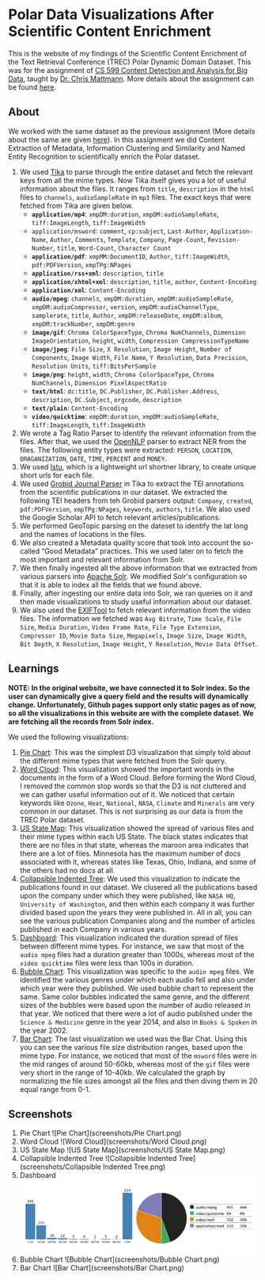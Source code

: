# Polar Data Visualizations After Scientific Content Enrichment

This is the website of my findings of the Scientific Content Enrichment of the Text Retrieval Conference (TREC) Polar Dynamic Domain Dataset. This was for the assignment of [CS 599 Content Detection and Analysis for Big Data](http://sunset.usc.edu/classes/cs599_2016/), taught by [Dr. Chris Mattmann](http://sunset.usc.edu/~mattmann/). More details about the assignment can be found [here](http://sunset.usc.edu/classes/cs599_2016/CS599_HW_CE_MET_NER_POLAR.pdf).

## About
We worked with the same dataset as the previous assignment (More details about the same are given [here](https://github.com/antrromet/599-Mime-Diversity-Analysis)). In this assignment we did Content Extraction of Metadata, Information Clustering and Similarity and Named Entity Recognition to scientifically enrich the Polar dataset.

1. We used [Tika](https://tika.apache.org/) to parse through the entire dataset and fetch the relevant keys from all the mime types. Now Tika itself gives you a lot of useful information about the files. It ranges from `title`, `description` in the `html` files to `channels`, `audioSampleRate` in `mp3` files. The exact keys that were fetched from Tika are given below.
   * **`application/mp4`**: `xmpDM:duration`, `xmpDM:audioSampleRate`, `tiff:ImageLength`, `tiff:ImageWidth`
   * `application/msword`: `comment`, `cp:subject`, `Last-Author`, `Application-Name`, `Author`, `Comments`, `Template`, `Company`, `Page-Count`, `Revision-Number`, `title`, `Word-Count`, `Character Count`
   * **`application/pdf`**: `xmpMM:DocumentID`, `Author`, `tiff:ImageWidth`, `pdf:PDFVersion`, `xmpTPg:NPages`
   * **`application/rss+xml`**: `description`, `title`
   * **`application/xhtml+xml`**: `description`, `title`, `author`, `Content-Encoding`
   * **`application/xml`**: `Content-Encoding`
   * **`audio/mpeg`**: `channels`, `xmpDM:duration`, `xmpDM:audioSampleRate`, `xmpDM:audioCompressor`, `version`, `xmpDM:audioChannelType`, `samplerate`, `title`, `Author`, `xmpDM:releaseDate`, `xmpDM:album`, `xmpDM:trackNumber`, `xmpDM:genre`
   * **`image/gif`**: `Chroma ColorSpaceType`, `Chroma NumChannels`, `Dimension ImageOrientation`, `height`, `width`, `Compression CompressionTypeName`
   * **`image/jpeg`**: `File Size`, `X Resolution`, `Image Height`, `Number of Components`, `Image Width`, `File Name`, `Y Resolution`, `Data Precision`, `Resolution Units`, `tiff:BitsPerSample`
   * **`image/png`**: `height`, `width`, `Chroma ColorSpaceType`, `Chroma NumChannels`, `Dimension PixelAspectRatio`
   * **`text/html`**: `dc:title`, `DC.Publisher`, `DC.Publisher.Address`, `description`, `DC.Subject`, `orgcode`, `description`
   * **`text/plain`**: `Content-Encoding`
   * **`video/quicktime`**: `xmpDM:duration`, `xmpDM:audioSampleRate`, `tiff:ImageLength`, `tiff:ImageWidth` 
2. We wrote a Tag Ratio Parser to identify the relevant information from the files. After that, we used the [OpenNLP](http://wiki.apache.org/tika/TikaAndNER) parser to extract NER from the files. The following entity types were extracted: `PERSON`, `LOCATION`, `ORAGANIZATION`, `DATE`, `TIME`, `PERCENT` and `MONEY`.
3. We used [lstu](https://github.com/ldidry/lstu), which is a lightweight url shortner library, to create unique short urls for each file.
4. We used [Grobid Journal Parser](http://wiki.apache.org/tika/GrobidJournalParser/) in Tika to extract the TEI annotations from the scientific publications in our dataset. We extracted the following TEI headers from teh Grobid parsers output: `Company`, `created`, `pdf:PDFVersion`, `xmpTPg:NPages`, `keywords`, `authors`, `title`. We also used the Google Scholar API to fetch relevant articles/publications.
5. We performed GeoTopic parsing on the dateset to identify the lat long and the names of locations in the files.
6. We also created a Metadata quality score that took into account the so-called “Good Metadata” practices. This we used later on to fetch the most important and relevant information from Solr.
7. We then finally ingested all the above information that we extracted from various parsers into [Apache Solr](http://lucene.apache.org/solr/). We modified Solr's configuration so that it is able to index all the fields that we found above.
8. Finally, after ingesting our entire data into Solr, we ran queries on it and then made visualizations to study useful information about our dataset.
9. We also used the [EXIFTool](http://wiki.apache.org/tika/EXIFToolParser) to fetch relevant information from the video files. The information we fetched was `Avg Bitrate`, `Time Scale`, `File Size`, `Media Duration`, `Video Frame Rate`, `File Type Extension`, `Compressor ID`, `Movie Data Size`, `Megapixels`, `Image Size`, `Image Width`, `Bit Depth`, `X Resolution`, `Image Height`, `Y Resolution`, `Movie Data Offset`.

## Learnings

**NOTE: In the original website, we have connected it to Solr index. So the user can dynamically give a query field and the results will dynamically change. Unfortunately, Github pages support only static pages as of now, so all the visualizations in this website are with the complete dataset. We are fetching all the records from Solr index.**

We used the following visualizations:

1. [Pie Chart](http://antrromet.github.io/Polar-Data-Visualizations/#pie_chart): This was the simplest D3 visualization that simply told about the different mime types that were fetched from the Solr query.
2. [Word Cloud](http://antrromet.github.io/Polar-Data-Visualizations/#word_cloud): This visualization showed the important words in the documents in the form of a Word Cloud. Before forming the Word Cloud, I removed the common stop words so that the D3 is not cluttered and we can gather useful information out of it. We noticed that certain keywords like `Ozone`, `Heat`, `National`, `NASA`, `Climate` and `Minerals` are very common in our dataset. This is not surprising as our data is from the TREC Polar dataset.
3. [US State Map](http://antrromet.github.io/Polar-Data-Visualizations/#us_state_map): This visualization showed the spread of various files and their mime types within each US State. The black states indicates that there are no files in that state, whereas the maroon area indicates that there are a lot of files. Minnesota has the maximum number of docs associated with it, whereas states like Texas, Ohio, Indiana, and some of the others had no docs at all.
4. [Collapsible Indented Tree](http://antrromet.github.io/Polar-Data-Visualizations/#collapsible_indented_tree): We used this visualization to indicate the publications found in our dataset. We clusered all the publications based upon the company under which they were published, like `NASA HQ`, `University of Washington`, and then within each company it was further divided based upon the years they were published in. All in all, you can see the various publication Companies along and the number of articles published in each Company in various years.
5. [Dashboard](http://antrromet.github.io/Polar-Data-Visualizations/#dashboard): This visualization indicated the duration spread of files between different mime types. For instance, we saw that most of the `audio mpeg` files had a duration greater than 1000s, whereas most of the `video quicktime` files were less than 100s in duration.
6. [Bubble Chart](http://antrromet.github.io/Polar-Data-Visualizations/#bubble_chart): This visualization was specific to the `audio mpeg` files. We identified the various genres under which each audio fell and also under which year were they published. We used bubble chart to represent the same. Same color bubbles indicated the same genre, and the different sizes of the bubbles were based upon the number of audio released in that year. We noticed that there were a lot of audio published under the `Science & Medicine` genre in the year 2014, and also in `Books & Spoken` in the year 2002.
7. [Bar Chart](http://antrromet.github.io/Polar-Data-Visualizations/#bar_chart): The last visualization we used was the Bar Chat. Using this you can see the various file size distribution ranges, based upon the mime type. For instance, we noticed that most of the `msword` files were in the mid ranges of around 50-60kb, whereas most of the `gif` files were very short in the range of 10-40kb. We calculated the graph by normalizing the file sizes amongst all the files and then diving them in 20 equal range from 0-1.

## Screenshots

1. Pie Chart
   ![Pie Chart](screenshots/Pie Chart.png)
2. Word Cloud
   ![Word Cloud](screenshots/Word Cloud.png)
3. US State Map
   ![US State Map](screenshots/US State Map.png)
4. Collapsible Indented Tree
   ![Collapsible Indented Tree](screenshots/Collapsible Indented Tree.png)
5. Dashboard
   ![Dashboard](screenshots/Dashboard.png)
6. Bubble Chart
   ![Bubble Chart](screenshots/Bubble Chart.png)
7. Bar Chart
   ![Bar Chart](screenshots/Bar Chart.png)
